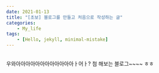 ```yaml
---
date: 2021-01-13
title: "[초보] 블로그를 만들고 처음으로 작성하는 글"
categories: 
	- My_life
tags:
	- [Hello, jekyll, minimal-mistake]
---
```

<br>
우와아아아아아아아아아아아아ㅏ어ㅏ?
첨 해보는 블로그~~~~ ㅎㅎ